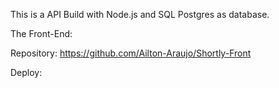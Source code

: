 This is a API Build with Node.js and SQL Postgres as database.

The Front-End:

Repository:
https://github.com/Ailton-Araujo/Shortly-Front

Deploy:
